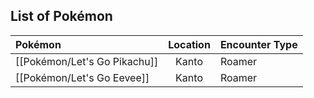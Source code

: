 ## List of Pokémon

Pokémon | Location | Encounter Type
:--- | :---: | :---
[[Pokémon/Let's Go Pikachu]] | Kanto  | Roamer
[[Pokémon/Let's Go Eevee]] | Kanto | Roamer